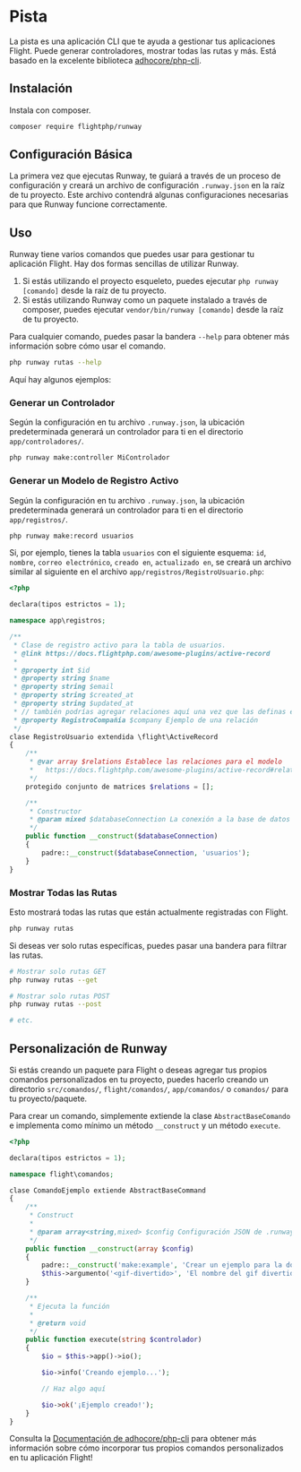 # Pista

La pista es una aplicación CLI que te ayuda a gestionar tus aplicaciones Flight. Puede generar controladores, mostrar todas las rutas y más. Está basado en la excelente biblioteca [adhocore/php-cli](https://github.com/adhocore/php-cli).

## Instalación

Instala con composer.

```bash
composer require flightphp/runway
```

## Configuración Básica

La primera vez que ejecutas Runway, te guiará a través de un proceso de configuración y creará un archivo de configuración `.runway.json` en la raíz de tu proyecto. Este archivo contendrá algunas configuraciones necesarias para que Runway funcione correctamente.

## Uso

Runway tiene varios comandos que puedes usar para gestionar tu aplicación Flight. Hay dos formas sencillas de utilizar Runway.

1. Si estás utilizando el proyecto esqueleto, puedes ejecutar `php runway [comando]` desde la raíz de tu proyecto.
1. Si estás utilizando Runway como un paquete instalado a través de composer, puedes ejecutar `vendor/bin/runway [comando]` desde la raíz de tu proyecto.

Para cualquier comando, puedes pasar la bandera `--help` para obtener más información sobre cómo usar el comando.

```bash
php runway rutas --help
```

Aquí hay algunos ejemplos:

### Generar un Controlador

Según la configuración en tu archivo `.runway.json`, la ubicación predeterminada generará un controlador para ti en el directorio `app/controladores/`.

```bash
php runway make:controller MiControlador
```

### Generar un Modelo de Registro Activo

Según la configuración en tu archivo `.runway.json`, la ubicación predeterminada generará un controlador para ti en el directorio `app/registros/`.

```bash
php runway make:record usuarios
```

Si, por ejemplo, tienes la tabla `usuarios` con el siguiente esquema: `id`, `nombre`, `correo electrónico`, `creado en`, `actualizado en`, se creará un archivo similar al siguiente en el archivo `app/registros/RegistroUsuario.php`:

```php
<?php

declara(tipos estrictos = 1);

namespace app\registros;

/**
 * Clase de registro activo para la tabla de usuarios.
 * @link https://docs.flightphp.com/awesome-plugins/active-record
 * 
 * @property int $id
 * @property string $name
 * @property string $email
 * @property string $created_at
 * @property string $updated_at
 * // también podrías agregar relaciones aquí una vez que las definas en la matriz $relations
 * @property RegistroCompañía $company Ejemplo de una relación
 */
clase RegistroUsuario extendida \flight\ActiveRecord
{
    /**
     * @var array $relations Establece las relaciones para el modelo
     *   https://docs.flightphp.com/awesome-plugins/active-record#relationships
     */
    protegido conjunto de matrices $relations = [];

    /**
     * Constructor
     * @param mixed $databaseConnection La conexión a la base de datos
     */
    public function __construct($databaseConnection)
    {
        padre::__construct($databaseConnection, 'usuarios');
    }
}
```

### Mostrar Todas las Rutas

Esto mostrará todas las rutas que están actualmente registradas con Flight.

```bash
php runway rutas
```

Si deseas ver solo rutas específicas, puedes pasar una bandera para filtrar las rutas.

```bash
# Mostrar solo rutas GET
php runway rutas --get

# Mostrar solo rutas POST
php runway rutas --post

# etc.
```

## Personalización de Runway

Si estás creando un paquete para Flight o deseas agregar tus propios comandos personalizados en tu proyecto, puedes hacerlo creando un directorio `src/comandos/`, `flight/comandos/`, `app/comandos/` o `comandos/` para tu proyecto/paquete.

Para crear un comando, simplemente extiende la clase `AbstractBaseComando` e implementa como mínimo un método `__construct` y un método `execute`.

```php
<?php

declara(tipos estrictos = 1);

namespace flight\comandos;

clase ComandoEjemplo extiende AbstractBaseCommand
{
	/**
     * Construct
     *
     * @param array<string,mixed> $config Configuración JSON de .runway-config.json
     */
    public function __construct(array $config)
    {
        padre::__construct('make:example', 'Crear un ejemplo para la documentación', $config);
        $this->argumento('<gif-divertido>', 'El nombre del gif divertido');
    }

	/**
     * Ejecuta la función
     *
     * @return void
     */
    public function execute(string $controlador)
    {
        $io = $this->app()->io();

		$io->info('Creando ejemplo...');

		// Haz algo aquí

		$io->ok('¡Ejemplo creado!');
	}
}
```

Consulta la [Documentación de adhocore/php-cli](https://github.com/adhocore/php-cli) para obtener más información sobre cómo incorporar tus propios comandos personalizados en tu aplicación Flight!